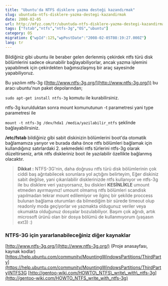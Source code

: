 ```yaml
---
title: "Ubuntu'da NTFS disklere yazma desteği kazandırmak"
slug: ubuntuda-ntfs-disklere-yazma-destegi-kazandirmak
date: 2008-02-05
url: http://mfyz.com/tr/ubuntuda-ntfs-disklere-yazma-destegi-kazandirmak/
tags: ["fstab","ntfs","ntfs-3g","OS","ubuntu"]
category: OS
migration: {"wpId":125,"wpPostDate":"2008-02-05T08:19:27.000Z"}
lang: tr
---
```


Bildiğiniz gibi ubuntu ile beraber gelen derlenmiş çekirdek ntfs türü disk bölümlerini sadece okunabilir bağlayabiliyorlar, ancak yazma işlemini yapabilmek için çekirdekten bağımsızlaşmış bir araç sayesinde yapabiliyoruz.

Bu yazılım ntfs-3g ([http://www.ntfs-3g.org/](http://www.ntfs-3g.org/)) bu aracı ubuntu'nun paket depolarından;

`sudo apt-get install ntfs-3g` komutu ile kurabilirsiniz.

ntfs-3g kurulduktan sonra mount komunutunun -t parametresi yani type parametresi ile

`mount -t ntfs-3g /dev/hda1 /media/yazilabilir_ntfs` şeklinde bağlayabilirsiniz.

**/etc/fstab** bildiğiniz gibi sabit diskinizin bölümlerini boot'da otomatik bağlamamıza yarıyor ve burada daha önce ntfs bölümleri bağlamak için kullandığınız satırlardaki 2. sekmedeki ntfs türlerini ntfs-3g olarak düzeltirseniz, artık ntfs diskleriniz boot ile yazılabilir özellikte bağlanmış olacaktır.

> **Dikkat :** NTFS-3G'nin, daha doğrusu ntfs türü disk bölümlerinin çok ciddi baş ağrıtabilecek sorunlara yol açtığını belirteyim, Eğer diskiniz sabit değilse, yani çıkarılabilir disklerinizde ntfs kullanıyor ve ntfs-3g ile bu disklere veri yazıyorsanız, bu diskleri **KESİNLİKLE** umount etmeden ayırmayınız! umount olmamış ntfs bölümleri scandisk yapılmadan tekrar mount edilemiyor ve ilginç bir şekilde proccess bulunan bağlama oturumları da bilmediğim bir sürede timeout olup readonly moda geçiyorlar ve yazmakta oldugunuz veriler veya okumakta olduğunuz dosyalar bozulabiliyor. Başım çok ağrıdı, artık microsoft ürünü olan bir dosya bölümü de kullanmıyorum (yaşasın ext3) :)

### NTFS-3G için yararlanabileceğiniz diğer kaynaklar

[http://www.ntfs-3g.org/](http://www.ntfs-3g.org/) (Proje anasayfası, kaynak kodlar) [https://help.ubuntu.com/community/MountingWindowsPartitions/ThirdParty](https://help.ubuntu.com/community/MountingWindowsPartitions/ThirdParty)NTFS3G [http://gentoo-wiki.com/HOWTO\_NTFS\_write\_with\_ntfs-3g](http://gentoo-wiki.com/HOWTO_NTFS_write_with_ntfs-3g)